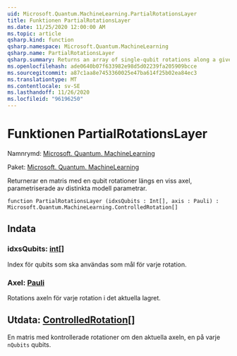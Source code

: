 ```yaml
---
uid: Microsoft.Quantum.MachineLearning.PartialRotationsLayer
title: Funktionen PartialRotationsLayer
ms.date: 11/25/2020 12:00:00 AM
ms.topic: article
qsharp.kind: function
qsharp.namespace: Microsoft.Quantum.MachineLearning
qsharp.name: PartialRotationsLayer
qsharp.summary: Returns an array of single-qubit rotations along a given axis, parameterized by distinct model parameters.
ms.openlocfilehash: ade0640b07f633982e98d5d02239fa205909bcce
ms.sourcegitcommit: a87c1aa8e7453360025e47ba614f25b02ea84ec3
ms.translationtype: MT
ms.contentlocale: sv-SE
ms.lasthandoff: 11/26/2020
ms.locfileid: "96196250"
---
```

# <a name="partialrotationslayer-function"></a>Funktionen PartialRotationsLayer

Namnrymd: [Microsoft. Quantum. MachineLearning](xref:Microsoft.Quantum.MachineLearning)

Paket: [Microsoft. Quantum. MachineLearning](https://nuget.org/packages/Microsoft.Quantum.MachineLearning)


Returnerar en matris med en qubit rotationer längs en viss axel, parametriserade av distinkta modell parametrar.

```qsharp
function PartialRotationsLayer (idxsQubits : Int[], axis : Pauli) : Microsoft.Quantum.MachineLearning.ControlledRotation[]
```


## <a name="input"></a>Indata

### <a name="idxsqubits--int"></a>idxsQubits: [int](xref:microsoft.quantum.lang-ref.int)[]

Index för qubits som ska användas som mål för varje rotation.


### <a name="axis--pauli"></a>Axel: [Pauli](xref:microsoft.quantum.lang-ref.pauli)

Rotations axeln för varje rotation i det aktuella lagret.



## <a name="output--controlledrotation"></a>Utdata: [ControlledRotation](xref:Microsoft.Quantum.MachineLearning.ControlledRotation)[]

En matris med kontrollerade rotationer om den aktuella axeln, en på varje `nQubits` qubits.